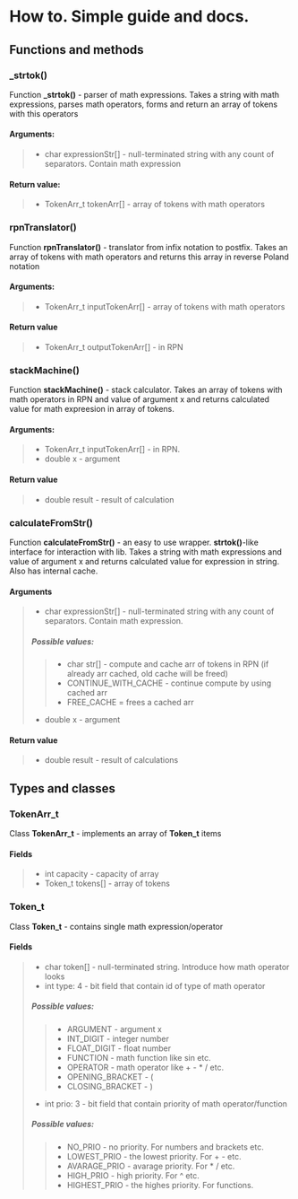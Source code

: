 # How to. Simple guide and docs.
## Functions and methods
### _strtok()
Function 	**_strtok()** - parser of math expressions. Takes a string with math expressions, parses  math operators, forms and return an array of tokens with this operators
#### Arguments:
>- char expressionStr[] - null-terminated string with any count of separators. Contain math expression
#### Return value:
>- TokenArr_t tokenArr[]  - array of tokens with math operators
### rpnTranslator()
Function **rpnTranslator()** - translator from infix notation to postfix. Takes an array of tokens with math operators and returns  this array in reverse Poland notation 
#### Arguments:
>- TokenArr_t inputTokenArr[] - array of tokens with math operators
#### Return value
>- TokenArr_t outputTokenArr[] - in RPN
### stackMachine()
Function **stackMachine()** - stack calculator. Takes an array of tokens with math operators in RPN and value of argument x and  returns  calculated value for math expreesion in array of tokens.
#### Arguments:
>- TokenArr_t inputTokenArr[] - in RPN. 
>- double x - argument
#### Return value
>- double result - result of calculation
### calculateFromStr()
Function **calculateFromStr()** - an easy to use wrapper. **strtok()**-like interface for interaction with lib. Takes a string with math expressions and value of argument x and returns calculated value for expression in string. Also has internal cache. 
#### Arguments
>- char expressionStr[] - null-terminated string with any count of separators. Contain math expression.
> ##### Possible values:
>>- char str[] - compute and cache arr of tokens in RPN (if already arr cached, old cache will be freed)
>>- CONTINUE_WITH_CACHE - continue compute by using cached arr
>>- FREE_CACHE = frees a cached arr
>- double x - argument
#### Return value
>- double result - result of calculations
## Types and classes
### TokenArr_t
Class **TokenArr_t** - implements an array of **Token_t** items
#### Fields
>- int capacity - capacity of array
>- Token_t tokens[] - array of tokens
### Token_t
Class **Token_t** - contains single math expression/operator
#### Fields
>- char token[] - null-terminated string. Introduce how math operator looks
>- int type: 4 - bit field that contain id of type of math operator
> ##### Possible values:
>>- ARGUMENT - argument x
>>- INT_DIGIT - integer number
>>- FLOAT_DIGIT - float number
>>- FUNCTION - math function like sin etc.
>>- OPERATOR - math operator like + - * / etc.
>>- OPENING_BRACKET - (
>>- CLOSING_BRACKET - )
>- int prio: 3 - bit field that contain priority of math operator/function
> ##### Possible values:
>>- NO_PRIO - no priority. For numbers and brackets etc.
>>- LOWEST_PRIO - the lowest priority. For + - etc.
>>- AVARAGE_PRIO - avarage priority. For * /  etc.
>>- HIGH_PRIO - high priority. For ^ etc.
>>- HIGHEST_PRIO - the highes priority. For functions.